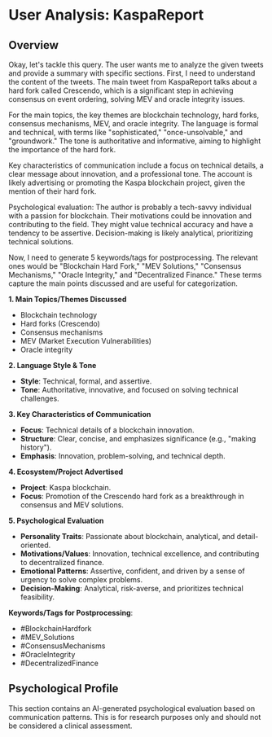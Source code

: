 # User Analysis: KaspaReport

## Overview

<think>
Okay, let's tackle this query. The user wants me to analyze the given tweets and provide a summary with specific sections. First, I need to understand the content of the tweets. The main tweet from KaspaReport talks about a hard fork called Crescendo, which is a significant step in achieving consensus on event ordering, solving MEV and oracle integrity issues.

For the main topics, the key themes are blockchain technology, hard forks, consensus mechanisms, MEV, and oracle integrity. The language is formal and technical, with terms like "sophisticated," "once-unsolvable," and "groundwork." The tone is authoritative and informative, aiming to highlight the importance of the hard fork.

Key characteristics of communication include a focus on technical details, a clear message about innovation, and a professional tone. The account is likely advertising or promoting the Kaspa blockchain project, given the mention of their hard fork. 

Psychological evaluation: The author is probably a tech-savvy individual with a passion for blockchain. Their motivations could be innovation and contributing to the field. They might value technical accuracy and have a tendency to be assertive. Decision-making is likely analytical, prioritizing technical solutions.

Now, I need to generate 5 keywords/tags for postprocessing. The relevant ones would be "Blockchain Hard Fork," "MEV Solutions," "Consensus Mechanisms," "Oracle Integrity," and "Decentralized Finance." These terms capture the main points discussed and are useful for categorization.
</think>

**1. Main Topics/Themes Discussed**  
- Blockchain technology  
- Hard forks (Crescendo)  
- Consensus mechanisms  
- MEV (Market Execution Vulnerabilities)  
- Oracle integrity  

**2. Language Style & Tone**  
- **Style**: Technical, formal, and assertive.  
- **Tone**: Authoritative, innovative, and focused on solving technical challenges.  

**3. Key Characteristics of Communication**  
- **Focus**: Technical details of a blockchain innovation.  
- **Structure**: Clear, concise, and emphasizes significance (e.g., "making history").  
- **Emphasis**: Innovation, problem-solving, and technical depth.  

**4. Ecosystem/Project Advertised**  
- **Project**: Kaspa blockchain.  
- **Focus**: Promotion of the Crescendo hard fork as a breakthrough in consensus and MEV solutions.  

**5. Psychological Evaluation**  
- **Personality Traits**: Passionate about blockchain, analytical, and detail-oriented.  
- **Motivations/Values**: Innovation, technical excellence, and contributing to decentralized finance.  
- **Emotional Patterns**: Assertive, confident, and driven by a sense of urgency to solve complex problems.  
- **Decision-Making**: Analytical, risk-averse, and prioritizes technical feasibility.  

**Keywords/Tags for Postprocessing**:  
- #BlockchainHardfork  
- #MEV_Solutions  
- #ConsensusMechanisms  
- #OracleIntegrity  
- #DecentralizedFinance

## Psychological Profile

This section contains an AI-generated psychological evaluation based on communication patterns. This is for research purposes only and should not be considered a clinical assessment.